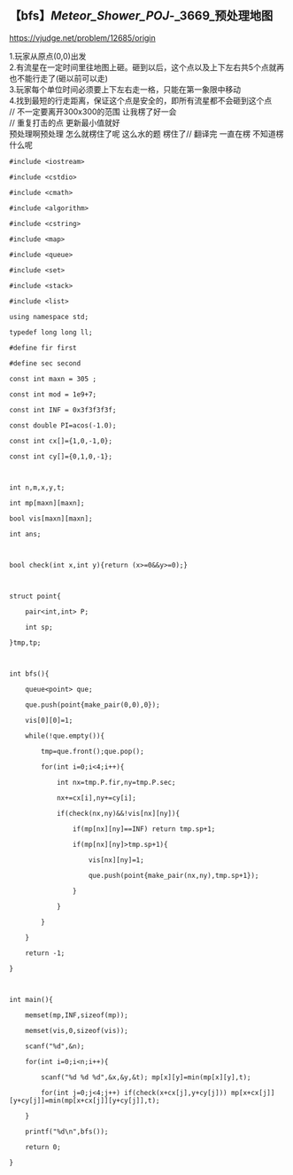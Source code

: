 ## 【bfs】_Meteor_Shower_POJ_-_3669_预处理地图

<https://vjudge.net/problem/12685/origin>

1.玩家从原点(0,0)出发  
2.有流星在一定时间里往地图上砸。砸到以后，这个点以及上下左右共5个点就再也不能行走了(砸以前可以走)  
3.玩家每个单位时间必须要上下左右走一格，只能在第一象限中移动  
4.找到最短的行走距离，保证这个点是安全的，即所有流星都不会砸到这个点  
// 不一定要离开300x300的范围 让我楞了好一会  
// 重复打击的点 更新最小值就好  
预处理啊预处理 怎么就楞住了呢 这么水的题 楞住了// 翻译完 一直在楞 不知道楞什么呢

    
    
    #include <iostream>
    #include <cstdio>
    #include <cmath>
    #include <algorithm>
    #include <cstring>
    #include <map>
    #include <queue>
    #include <set>
    #include <stack>
    #include <list> 
    using namespace std;
    typedef long long ll;
    #define fir first
    #define sec second
    const int maxn = 305 ;
    const int mod = 1e9+7;
    const int INF = 0x3f3f3f3f;
    const double PI=acos(-1.0);
    const int cx[]={1,0,-1,0};
    const int cy[]={0,1,0,-1};
    
    int n,m,x,y,t;
    int mp[maxn][maxn];
    bool vis[maxn][maxn];
    int ans;
    
    bool check(int x,int y){return (x>=0&&y>=0);}
    
    struct point{
    	pair<int,int> P;
    	int sp;	
    }tmp,tp;
    
    int bfs(){
    	queue<point> que;
    	que.push(point{make_pair(0,0),0});
    	vis[0][0]=1;
    	while(!que.empty()){
    		tmp=que.front();que.pop();
    		for(int i=0;i<4;i++){
    			int nx=tmp.P.fir,ny=tmp.P.sec;
    			nx+=cx[i],ny+=cy[i];
    			if(check(nx,ny)&&!vis[nx][ny]){
    				if(mp[nx][ny]==INF) return tmp.sp+1;
    				if(mp[nx][ny]>tmp.sp+1){
    					vis[nx][ny]=1;
    					que.push(point{make_pair(nx,ny),tmp.sp+1});
    				}
    			}
    		}
    	}
    	return -1;
    }
    
    int main(){
    	memset(mp,INF,sizeof(mp));
    	memset(vis,0,sizeof(vis));
    	scanf("%d",&n);
    	for(int i=0;i<n;i++){
    		scanf("%d %d %d",&x,&y,&t);	mp[x][y]=min(mp[x][y],t);
    		for(int j=0;j<4;j++) if(check(x+cx[j],y+cy[j])) mp[x+cx[j]][y+cy[j]]=min(mp[x+cx[j]][y+cy[j]],t);
    	} 
    	printf("%d\n",bfs());
    	return 0;
    }
    

